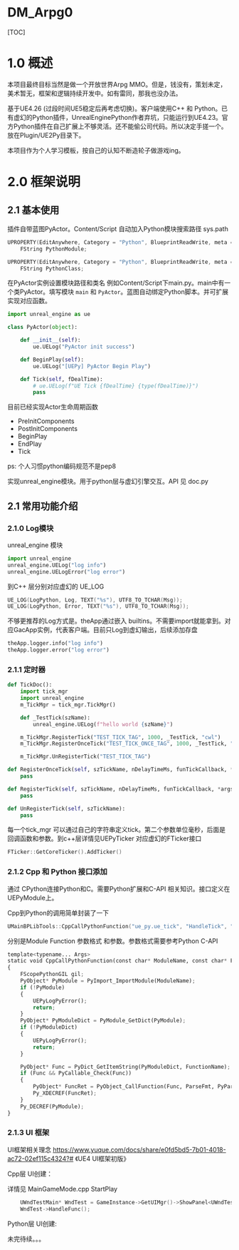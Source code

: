 # DM_Arpg0



[TOC]

# 1.0 概述



本项目最终目标当然是做一个开放世界Arpg MMO。但是，钱没有，策划未定，美术暂无，框架和逻辑持续开发中。如有雷同，那我也没办法。

基于UE4.26 (过段时间UE5稳定后再考虑切换)。客户端使用C++ 和 Python。已有虚幻的Python插件，UnrealEnginePython作者弃坑，只能运行到UE4.23。官方Python插件在自己扩展上不够灵活。还不能偷公司代码。所以决定手搓一个。放在Plugin/UE2Py目录下。

本项目作为个人学习模板，按自己的认知不断造轮子做游戏ing。



# 2.0 框架说明



## 2.1 基本使用



插件自带蓝图PyActor。Content/Script 自动加入Python模块搜索路径 sys.path

```cpp
UPROPERTY(EditAnywhere, Category = "Python", BlueprintReadWrite, meta = (ExposeOnSpawn = true))
    FString PythonModule;

UPROPERTY(EditAnywhere, Category = "Python", BlueprintReadWrite, meta = (ExposeOnSpawn = true))
    FString PythonClass;
```

在PyActor实例设置模块路径和类名 例如Content/Script下main.py。main中有一个类PyActor。填写模块 `main` 和 `PyActor`。蓝图自动绑定Python脚本。并可扩展实现对应函数。

```python
import unreal_engine as ue

class PyActor(object):

    def __init__(self):
        ue.UELog("PyActor init success")

    def BeginPlay(self):
        ue.UELog("[UEPy] PyActor Begin Play")

    def Tick(self, fDealTime):
        # ue.UELog(f"UE Tick {fDealTime} {type(fDealTime)}")
        pass
```

目前已经实现Actor生命周期函数

- PreInitComponents
- PostInitComponents
- BeginPlay
- EndPlay
- Tick

ps: 个人习惯python编码规范不是pep8

实现unreal_engine模块。用于python层与虚幻引擎交互。API 见 doc.py



## 2.1 常用功能介绍



### 2.1.0 Log模块



unreal_engine 模块

```python
import unreal_engine
unreal_engine.UELog("log info")
unreal_engine.UELogError("log error")
```

到C++ 层分别对应虚幻的 UE_LOG

```c++
UE_LOG(LogPython, Log, TEXT("%s"), UTF8_TO_TCHAR(Msg));
UE_LOG(LogPython, Error, TEXT("%s"), UTF8_TO_TCHAR(Msg));
```

不够更推荐的Log方式是。theApp通过嵌入 builtins。不需要import就能拿到。对应GacApp实例，代表客户端。目前只Log到虚幻输出，后续添加存盘

```python
theApp.logger.info("log info")
theApp.logger.error("log error")
```



### 2.1.1 定时器



```python
def TickDoc():
    import tick_mgr
    import unreal_engine
    m_TickMgr = tick_mgr.TickMgr()

    def _TestTick(szName):
        unreal_engine.UELog(f"hello world {szName}")

    m_TickMgr.RegisterTick("TEST_TICK_TAG", 1000, _TestTick, "cwl")
    m_TickMgr.RegisterOnceTick("TEST_TICK_ONCE_TAG", 1000, _TestTick, "cwl")

    m_TickMgr.UnRegisterTick("TEST_TICK_TAG")
```



```python
def RegisterOnceTick(self, szTickName, nDelayTimeMs, funTickCallback, *args):
    pass

def RegisterTick(self, szTickName, nDelayTimeMs, funTickCallback, *args):
    pass

def UnRegisterTick(self, szTickName):
    pass
```

每一个tick_mgr 可以通过自己的字符串定义tick。第二个参数单位毫秒，后面是回调函数和参数。到c++层详情见UEPyTicker 对应虚幻的FTicker接口

```c++
FTicker::GetCoreTicker().AddTicker()
```



### 2.1.2 Cpp 和 Python 接口添加



通过 CPython连接Python和C。需要Python扩展和C-API 相关知识。接口定义在 UEPyModule上。

Cpp到Python的调用简单封装了一下

```c++
UMainBPLibTools::CppCallPythonFunction("ue_py.ue_tick", "HandleTick", "i", NextTick);
```

分别是Module Function 参数格式 和参数。参数格式需要参考Python C-API

```python
template<typename... Args>
static void CppCallPythonFunction(const char* ModuleName, const char* FunctionName, const char* ParseFmt, Args... PyParams)
{
    FScopePythonGIL gil;
    PyObject* PyModule = PyImport_ImportModule(ModuleName);
    if (!PyModule)
    {
        UEPyLogPyError();
        return;
    }
    PyObject* PyModuleDict = PyModule_GetDict(PyModule);
    if (!PyModuleDict)
    {
        UEPyLogPyError();
        return;
    }

    PyObject* Func = PyDict_GetItemString(PyModuleDict, FunctionName);
    if (Func && PyCallable_Check(Func))
    {
        PyObject* FuncRet = PyObject_CallFunction(Func, ParseFmt, PyParams...);
        Py_XDECREF(FuncRet);
    }
    Py_DECREF(PyModule);
}
```



### 2.1.3 UI 框架

UI框架相关理念 https://www.yuque.com/docs/share/e0fd5bd5-7b01-4018-ac72-02ef115c4324?# 《UE4 UI框架初版》

Cpp层 UI创建：

详情见 MainGameMode.cpp StartPlay

```cpp
	UWndTestMain* WndTest = GameInstance->GetUIMgr()->ShowPanel<UWndTestMain>(TEXT("wnd_test_in_cpp"));
	WndTest->HandleFunc();
```

Python层 UI创建:

未完待续。。。